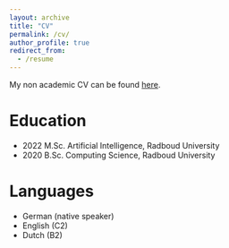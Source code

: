 ```yaml
---
layout: archive
title: "CV"
permalink: /cv/
author_profile: true
redirect_from:
  - /resume
---
```

<!--
Please find my full academic CV <a href="https://ksweissmueller.github.io/files/CV.pdf">here</a>.



<object data="https://ksweissmueller.github.io/files/CV-KW.pdf" type="application/pdf" width="700px" height="700px">
    <embed src="https://ksweissmueller.github.io/files/CV-KW.pdf">
        This browser does not support PDFs. Please download the PDF to view it: <a href="https://ksweissmueller.github.io/files/CV-KW.pdf" target="_blank"><u>here</u></a>.
        </embed>
</object>
-->

My non academic CV can be found <a href="https://adiehl96.github.io/files/CV.pdf">here</a>.

Education
======
* 2022 M.Sc. Artificial Intelligence, Radboud University
* 2020 B.Sc. Computing Science, Radboud University

<!--
Awards
======
* *EURAM 2018* <a href="https://euramonline.org/programme2018/strategic-interest-groups/sig-11-public-and-non-profit-management-pm-npm.html"> SIG Public and Non-Profit Management </a> Best Paper Award
* *Summer Interactive <a href="http://www.concordia.ca/cunews/main/stories/2015/06/03/gambling-gaming-explored-summer-research-symposium.html">Symposium</a>* – Research 2.0 2015 Best Poster Award
-->

<!--
Memberships
======
* Research Fellow of the *Public Integrity Research Group* (GRIP), Università della Svizzera italiana (USI)
* Member of the Editorial Board of *Social Sciences & Humanities Open* (<a href="https://www.journals.elsevier.com/social-sciences-and-humanities-open">SSHO</a>; since 2020)  
* *Academy of Management* (AoM)
* *European Consortium for Political Research* (ECPR)
* *European Group for Public Administration* (EGPA)
* *European Academy of Management* (EURAM; in SIG11 ‘*Public and Non-Profit Management*’)
* *International Institute of Administrative Sciences* (IASIA)
* *International Political Science Association* (IPSA; officer of RC 29 ‘<a href="https://www.ipsa.org/research-committees/rclist/RC29">Political Psychology</a>’)
* *International Research Society for Public Management* (IRSPM; since 2019 co-chair of panel ‘<a href="https://events.tuni.fi/irspm2020/panels/p3/https://events.tuni.fi/irspm2020/panels/p3/">Behavioral and experimental public administration</a>’; since 2021 co-chair of SIG ‘<a href="https://www.irspm.net/interest-groups/public-service-motivation">Public Service Motivation</a>’)
* *Public Management Research Association* (PMRA).
-->
  
<!--
Ad-hoc Reviewer for
======
* *Journal of Behavioral Public Administration* (JBPA)
* *Journal of Public Administration Research and Theory* (JPART)
* *Public Administration* (PA)
* *Public Administration Review* (PAR)
* *Public Management Review* (PMR)
* *Review of Public Personnel Management* (RoPPA)
-->

Languages
======
* German (native speaker)
* English (C2)
* Dutch (B2)
